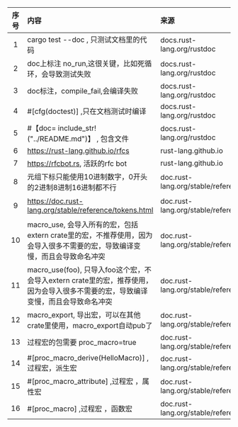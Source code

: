 | 序号 | 内容                                                                               | 来源                                 | 备注       | 类型   |
|:--:|:---------------------------------------------------------------------------------|:-----------------------------------|:---------|:-----|
| 1  | cargo test --doc , 只测试文档里的代码                                                     | docs.rust-lang.org/rustdoc         |          | tip  |
| 2  | doc上标注 no_run,这很关键，比如死循环，会导致测试失败                                                 | docs.rust-lang.org/rustdoc         |          | tip  |
| 3  | doc标注，compile_fail,会编译失败                                                         | docs.rust-lang.org/rustdoc         |          | tip  |
| 4  | #[cfg(doctest)] ,只在文档测试时编译                                                       | docs.rust-lang.org/rustdoc         |          | tip  |
| 5  | #【doc= include_str!("../README.md")】 , 包含文件                                      | docs.rust-lang.org/rustdoc         |          | tip  |
| 6  | https://rust-lang.github.io/rfcs                                                 | rust-lang.github.io                | rust,rfc | page |
| 7  | https://rfcbot.rs, 活跃的rfc bot                                                    | rust-lang.github.io                |          | page |
| 8  | 元组下标只能使用10进制数字，0开头的2进制8进制16进制都不行                                                 | doc.rust-lang.org/stable/reference |          | tip  |
| 9  | https://doc.rust-lang.org/stable/reference/tokens.html                           | doc.rust-lang.org/stable/reference | rust符号作用 | page |
| 10 | macro_use, 会导入所有的宏，包括extern crate里的宏，不推荐使用，因为会导入很多不需要的宏，导致编译变慢，而且会导致命名冲突         | doc.rust-lang.org/stable/reference |          | tip  |
| 11 | macro_use(foo), 只导入foo这个宏，不会导入extern crate里的宏，推荐使用，因为会导入很多不需要的宏，导致编译变慢，而且会导致命名冲突 | doc.rust-lang.org/stable/reference |          | tip  |
| 12 | macro_export, 导出宏，可以在其他crate里使用，macro_export自动pub了                               | doc.rust-lang.org/stable/reference |          | tip  |
| 13 | 过程宏的包需要 proc_macro=true                                                          | doc.rust-lang.org/stable/reference |          | tip  |
| 14 | #[proc_macro_derive(HelloMacro)] ,过程宏，派生宏                                        | doc.rust-lang.org/stable/reference |          | tip  |
| 15 | #[proc_macro_attribute] ,过程宏 ，属性宏                                                | doc.rust-lang.org/stable/reference |          | tip  |
| 16 | #[proc_macro] ,过程宏 ，函数宏                                                          | doc.rust-lang.org/stable/reference |          | tip  |
